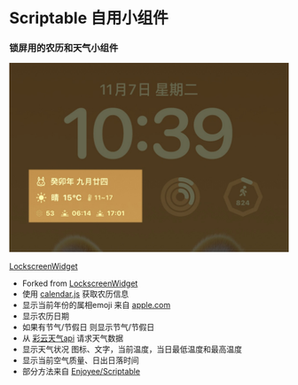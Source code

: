 # Scriptable 自用小组件

### 锁屏用的农历和天气小组件

![锁屏截图](./resources/info/c7265691-eec1-4b28-858f-bfeca83f0d86.jpeg)

[LockscreenWidget](./LockscreenWidget.js)

- Forked from [LockscreenWidget](https://github.com/dingdangnao/Scriptable/)
- 使用 [calendar.js](https://github.com/jjonline/calendar.js) 获取农历信息
- 显示当前年份的属相emoji
  来自 [apple.com](https://www.apple.com.cn/wss/fonts/Apple-Monochrome-Emoji-Ind/v2/SFIndicesAMEmoji_regular.woff2)
- 显示农历日期
- 如果有节气/节假日 则显示节气/节假日
- 从 [彩云天气api](https://caiyunapp.com/api/weather#api) 请求天气数据
- 显示天气状况 图标、文字，当前温度，当日最低温度和最高温度
- 显示当前空气质量、日出日落时间
- 部分方法来自 [Enjoyee/Scriptable](https://github.com/Enjoyee/Scriptable)